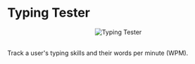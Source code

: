 # Typing Tester

<div align="center" ><img alt="Typing Tester" src="https://res.cloudinary.com/betterdev/image/upload/f_auto,c_limit,w_3840,q_auto/v1633386480/CleanShot_2021-10-04_at_15.27.52_2x_fezsmf.png"></div>

<br>

Track a user's typing skills and their words per minute (WPM).
